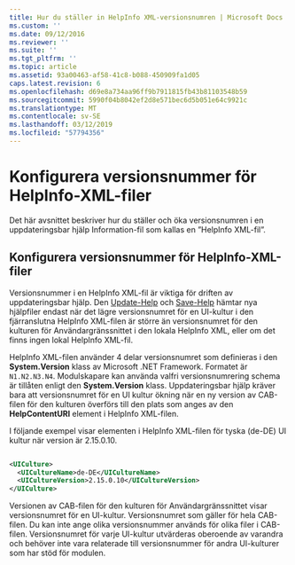 ```yaml
---
title: Hur du ställer in HelpInfo XML-versionsnumren | Microsoft Docs
ms.custom: ''
ms.date: 09/12/2016
ms.reviewer: ''
ms.suite: ''
ms.tgt_pltfrm: ''
ms.topic: article
ms.assetid: 93a00463-af58-41c8-b088-450909fa1d05
caps.latest.revision: 6
ms.openlocfilehash: d69e8a734aa96ff9b7911815fb43b81103548b59
ms.sourcegitcommit: 5990f04b8042ef2d8e571bec6d5b051e64c9921c
ms.translationtype: MT
ms.contentlocale: sv-SE
ms.lasthandoff: 03/12/2019
ms.locfileid: "57794356"
---
```

# <a name="how-to-set-helpinfo-xml-version-numbers"></a>Konfigurera versionsnummer för HelpInfo-XML-filer

Det här avsnittet beskriver hur du ställer och öka versionsnumren i en uppdateringsbar hjälp Information-fil som kallas en ”HelpInfo XML-fil”.

## <a name="how-to-set-helpinfo-xml-version-numbers"></a>Konfigurera versionsnummer för HelpInfo-XML-filer

Versionsnummer i en HelpInfo XML-fil är viktiga för driften av uppdateringsbar hjälp. Den [Update-Help](/powershell/module/Microsoft.PowerShell.Core/Update-Help) och [Save-Help](/powershell/module/Microsoft.PowerShell.Core/Update-Help) hämtar nya hjälpfiler endast när det lägre versionsnumret för en UI-kultur i den fjärranslutna HelpInfo XML-filen är större än versionsnumret för den kulturen för Användargränssnittet i den lokala HelpInfo XML, eller om det finns ingen lokal HelpInfo XML-fil.

HelpInfo XML-filen använder 4 delar versionsnumret som definieras i den **System.Version** klass av Microsoft .NET Framework. Formatet är `N1.N2.N3.N4`. Modulskapare kan använda valfri versionsnumrering schema är tillåten enligt den **System.Version** klass. Uppdateringsbar hjälp kräver bara att versionsnumret för en UI kultur ökning när en ny version av CAB-filen för den kulturen överförs till den plats som anges av den **HelpContentURI** element i HelpInfo XML-filen.

I följande exempel visar elementen i HelpInfo XML-filen för tyska (de-DE) UI kultur när version är 2.15.0.10.

```xml

<UICulture>
  <UICultureName>de-DE</UICultureName>
  <UICultureVersion>2.15.0.10</UICultureVersion>
</UICulture>
```

Versionen av CAB-filen för den kulturen för Användargränssnittet visar versionsnumret för en UI-kultur. Versionsnumret som gäller för hela CAB-filen. Du kan inte ange olika versionsnummer används för olika filer i CAB-filen. Versionsnumret för varje UI-kultur utvärderas oberoende av varandra och behöver inte vara relaterade till versionsnummer för andra UI-kulturer som har stöd för modulen.